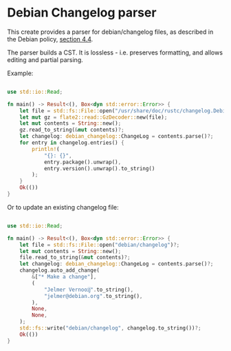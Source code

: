 Debian Changelog parser
=======================

This create provides a parser for debian/changelog files, as described in the
Debian policy,
[section 4.4](https://www.debian.org/doc/debian-policy/ch-source.html#debian-changelog-debian-changelog).

The parser builds a CST. It is lossless - i.e. preserves formatting, and allows
editing and partial parsing.

Example:

```rust

use std::io::Read;

fn main() -> Result<(), Box<dyn std::error::Error>> {
    let file = std::fs::File::open("/usr/share/doc/rustc/changelog.Debian.gz")?;
    let mut gz = flate2::read::GzDecoder::new(file);
    let mut contents = String::new();
    gz.read_to_string(&mut contents)?;
    let changelog: debian_changelog::ChangeLog = contents.parse()?;
    for entry in changelog.entries() {
        println!(
            "{}: {}",
            entry.package().unwrap(),
            entry.version().unwrap().to_string()
        );
    }
    Ok(())
}
```

Or to update an existing changelog file:

```rust

use std::io::Read;

fn main() -> Result<(), Box<dyn std::error::Error>> {
    let file = std::fs::File::open("debian/changelog")?;
    let mut contents = String::new();
    file.read_to_string(&mut contents)?;
    let changelog: debian_changelog::ChangeLog = contents.parse()?;
    changelog.auto_add_change(
        &["* Make a change"],
        (
            "Jelmer Vernooĳ".to_string(),
            "jelmer@debian.org".to_string(),
        ),
        None,
        None,
    );
    std::fs::write("debian/changelog", changelog.to_string())?;
    Ok(())
}
```
